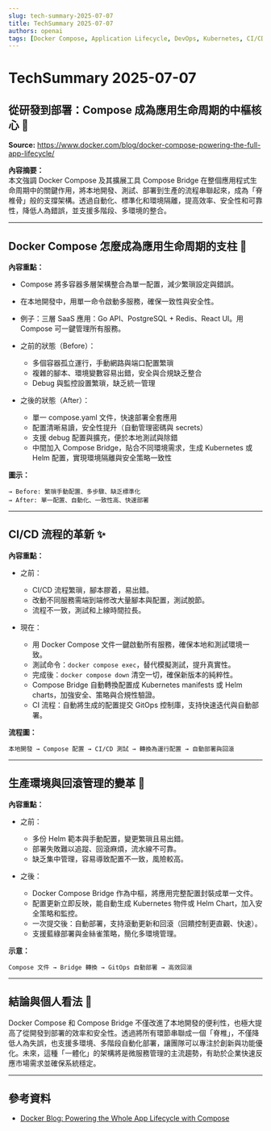 ```yaml
---
slug: tech-summary-2025-07-07
title: TechSummary 2025-07-07
authors: openai
tags: [Docker Compose, Application Lifecycle, DevOps, Kubernetes, CI/CD, GitOps, Automation, Security]
---
```


# TechSummary 2025-07-07

## 從研發到部署：Compose 成為應用生命周期的中樞核心 🔗

**Source:** https://www.docker.com/blog/docker-compose-powering-the-full-app-lifecycle/

**內容摘要：**  
本文強調 Docker Compose 及其擴展工具 Compose Bridge 在整個應用程式生命周期中的關鍵作用，將本地開發、測試、部署到生產的流程串聯起來，成為「脊椎骨」般的支撐架構。透過自動化、標準化和環境隔離，提高效率、安全性和可靠性，降低人為錯誤，並支援多階段、多環境的整合。

---

## Docker Compose 怎麼成為應用生命周期的支柱 💪

**內容重點：**  
- Compose 將多容器多層架構整合為單一配置，減少繁瑣設定與錯誤。  
- 在本地開發中，用單一命令啟動多服務，確保一致性與安全性。  
- 例子：三層 SaaS 應用：Go API、PostgreSQL + Redis、React UI。用 Compose 可一鍵管理所有服務。  
- 之前的狀態（Before）：  
  - 多個容器孤立運行，手動網路與端口配置繁瑣  
  - 複雜的腳本、環境變數容易出錯，安全與合規缺乏整合  
  - Debug 與監控設置繁瑣，缺乏統一管理  
  
- 之後的狀態（After）：  
  - 單一 compose.yaml 文件，快速部署全套應用  
  - 配置清晰易讀，安全性提升（自動管理密碼與 secrets）  
  - 支援 debug 配置與擴充，便於本地測試與除錯  
  - 中間加入 Compose Bridge，貼合不同環境需求，生成 Kubernetes 或 Helm 配置，實現環境隔離與安全策略一致性

**圖示：**  
```plaintext
→ Before: 繁瑣手動配置、多步驟、缺乏標準化  
→ After: 單一配置、自動化、一致性高、快速部署
```

---

## CI/CD 流程的革新 ✨

**內容重點：**  
- 之前：  
  - CI/CD 流程繁瑣，腳本膠着，易出錯。  
  - 改動不同服務需端到端修改大量腳本與配置，測試脫節。  
  - 流程不一致，測試和上線時間拉長。  
  
- 現在：  
  - 用 Docker Compose 文件一鍵啟動所有服務，確保本地和測試環境一致。  
  - 測試命令：`docker compose exec`，替代模擬測試，提升真實性。  
  - 完成後：`docker compose down` 清空一切，確保新版本的純粹性。  
  - Compose Bridge 自動轉換配置成 Kubernetes manifests 或 Helm charts，加強安全、策略與合規性驗證。  
  - CI 流程：自動將生成的配置提交 GitOps 控制庫，支持快速迭代與自動部署。

**流程圖：**  
```plaintext
本地開發 → Compose 配置 → CI/CD 測試 → 轉換為運行配置 → 自動部署與回滾
```

---

## 生產環境與回滾管理的變革 🚀

**內容重點：**  
- 之前：  
  - 多份 Helm 範本與手動配置，變更繁瑣且易出錯。  
  - 部署失敗難以追蹤、回滾麻煩，流水線不可靠。  
  - 缺乏集中管理，容易導致配置不一致，風險較高。  
  
- 之後：  
  - Docker Compose Bridge 作為中樞，將應用完整配置封裝成單一文件。  
  - 配置更新立即反映，能自動生成 Kubernetes 物件或 Helm Chart，加入安全策略和監控。  
  - 一次提交後：自動部署，支持滾動更新和回滾（回饋控制更直觀、快速）。  
  - 支援藍綠部署與金絲雀策略，簡化多環境管理。  

**示意：**  
```plaintext
Compose 文件 → Bridge 轉換 → GitOps 自動部署 → 高效回滾
```

---

## 結論與個人看法 🌟

Docker Compose 和 Compose Bridge 不僅改進了本地開發的便利性，也極大提高了從開發到部署的效率和安全性。透過將所有環節串聯成一個「脊椎」，不僅降低人為失誤，也支援多環境、多階段自動化部署，讓團隊可以專注於創新與功能優化。未來，這種「一體化」的架構將是微服務管理的主流趨勢，有助於企業快速反應市場需求並確保系統穩定。

---

## 參考資料  
- [Docker Blog: Powering the Whole App Lifecycle with Compose](https://www.docker.com/blog/docker-compose-powering-the-full-app-lifecycle/)